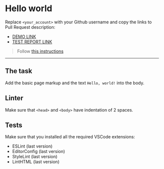 # Hello world

Replace `<your_account>` with your Github username and copy the links to Pull Request description:
- [DEMO LINK](https://<monikaprochniewicz>.github.io/layout_hello-world/)
- [TEST REPORT LINK](https://<monikaprochniewicz>.github.io/layout_hello-world/report/html_report/)

> Follow [this instructions](https://mate-academy.github.io/layout_task-guideline/#how-to-solve-the-layout-tasks-on-github)
___

## The task

Add the basic page markup and the text `Hello, world!` into the body.

## Linter

Make sure that `<head>` and `<body>` have indentation of 2 spaces.

## Tests

Make sure that you installed all the required VSCode extensions:

- ESLint (last version)
- EditorConfig (last version)
- StyleLint (last version)
- LintHTML (last version)
